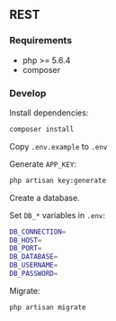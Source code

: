 ## REST

### Requirements
- php >= 5.6.4
- composer

### Develop

Install dependencies:
```bash
composer install
```

Copy `.env.example` to `.env`

Generate `APP_KEY`:
```bash
php artisan key:generate
```

Create a database.

Set `DB_*` variables in `.env`:
```bash
DB_CONNECTION=
DB_HOST=
DB_PORT=
DB_DATABASE=
DB_USERNAME=
DB_PASSWORD=
```

Migrate:
```bash
php artisan migrate
```
